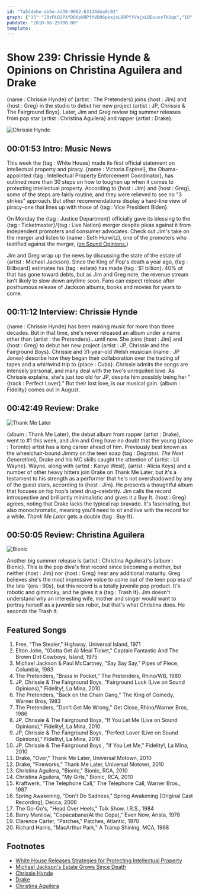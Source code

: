 ```yaml
---
id: "7a53debe-ab5e-4d30-9062-63134dea0c93"
graph: {"35":"J0zPLO2PXfDO6pkRPfYVDO6pkajxLBRPfYVajxLBDuuxvTH1qo","IO":"38xnAyFNdMBGGUJyFNdM1VFw5BGGUJBGGUJTfBpwBGGUJeqJt8BGGUJhhoYU","1ZD":"8BwkeBHZt897qipBHZt88BwkeBHVai8BwkexpJvs8BwkeNH6tQ8BwkeBAy8P3SPFF8Bwke97qipX6cfd97qipBHm1G","2BH":"BEJHvP7qjYBEJHvBQsAMBQsAMX6cfdBHm1GBQsAM"}
pubdate: "2010-06-25T00:00"
template: 
---
```






# Show 239: Chrissie Hynde & Opinions on Christina Aguilera and Drake

{name : Chrissie Hynde} of {artist : The Pretenders} joins {host : Jim} and {host : Greg} in the studio to debut her new project {artist : JP, Chrissie & The Fairground Boys}. Later, Jim and Greg review big summer releases from pop star {artist : Christina Aguilera} and rapper {artist : Drake}.

![Chrissie Hynde](https://static.soundopinions.org/images/2010/chrissie.jpg)



## 00:01:53 Intro: Music News

This week the {tag : White House} made its first official statement on intellectual property and piracy. {name : Victoria Espinel}, the Obama-appointed {tag : Intellectual Property Enforcement Coordinator}, has outlined more than 30 steps on how to toughen up when it comes to protecting intellectual property. According to {host : Jim} and {host : Greg}, some of the steps are fairly routine, and they were relieved to see no "3 strikes" approach. But other recommendations display a hard-line view of piracy–one that lines up with those of {tag : Vice President Biden}.

On Monday the {tag : Justice Department} officially gave its blessing to the {tag : Ticketmaster}/{tag : Live Nation} merger despite pleas against it from independent promoters and consumer advocates. Check out Jim's take on the merger and listen to {name : Seth Hurwitz}, one of the promoters who testified against the merger, ([on Sound Opinions.](/show/219/))

Jim and Greg wrap up the news by discussing the state of the estate of {artist : Michael Jackson}. Since the King of Pop's death a year ago, {tag : Billboard} estimates his {tag : estate} has made {tag : $1 billion}. 40% of that has gone toward debts, but as Jim and Greg note, the revenue stream isn't likely to slow down anytime soon. Fans can expect release after posthumous release of Jackson albums, books and movies for years to come.



## 00:11:12 Interview: Chrissie Hynde

{name : Chrissie Hynde} has been making music for more than three decades. But in that time, she's never released an album under a name other than {artist : the Pretenders}...until now. She joins {host : Jim} and {host : Greg} to debut her new project {artist : JP, Chrissie and the Fairground Boys}. Chrissie and 31-year-old Welsh musician {name : JP Jones} describe how they began their collaboration over the trading of tapes and a whirlwind trip to {place : Cuba}. Chrissie admits the songs are intensely personal, and many deal with the two's unrequited love. As Chrissie explains, she's just too old for JP, despite him possibly being her "{track : Perfect Lover}." But their lost love, is our musical gain. {album : Fidelity} comes out in August.



## 00:42:49 Review: Drake

![Thank Me Later](https://static.soundopinions.org/assets/239/1ZD0.jpg)

{album : Thank Me Later}, the debut album from rapper {artist : Drake}, went to #1 this week, and Jim and Greg have no doubt that the young {place : Toronto} artist has a long career ahead of him. Previously best known as the wheelchair-bound Jimmy on the teen soap {tag : *Degrassi: The Next Generation*}, Drake and his MC skills caught the attention of {artist : Lil Wayne}. Wayne, along with {artist : Kanye West}, {artist : Alicia Keys} and a number of other heavy hitters join Drake on Thank Me Later, but it's a testament to his strength as a performer that he's not overshadowed by any of the guest stars, according to {host : Jim}. He presents a thoughtful album that focuses on hip hop's latest drug–celebrity. Jim calls the record introspective and brilliantly minimalistic and gives it a Buy It. {host : Greg} agrees, noting that Drake lacks the typical rap bravado. It's fascinating, but also monochromatic, meaning you'll need to sit and live with the record for a while. *Thank Me Later* gets a double {tag : Buy It}.



## 00:50:05 Review: Christina Aguilera

![Bionic](https://static.soundopinions.org/assets/239/2BH0.jpg)

Another big summer release is {artist : Christina Aguilera}'s {album : Bionic}. This is the pop diva's first record since becoming a mother, but neither {host : Jim} nor {host : Greg} hear any additional maturity. Greg believes she's the most impressive voice to come out of the teen pop era of the late '{era : 90s}, but this record is a totally juvenile pop product. It's robotic and gimmicky, and he gives it a {tag : Trash It}. Jim doesn't understand why an interesting wife, mother and singer would want to portray herself as a juvenile sex robot, but that's what Christina does. He seconds the Trash It.



## Featured Songs

1. Free, "The Stealer," Highway, Universal Island, 1971
2. Elton John, "(Gotta Get A) Meal Ticket," Captain Fantastic And The Brown Dirt Cowboys, Island, 1975
3. Michael Jackson & Paul McCartney, "Say Say Say," Pipes of Piece, Columbia, 1983
4. The Pretenders, "Brass in Pocket," The Pretenders, Rhino/WB, 1980
5. JP, Chrissie & The Fairground Boys, "Fairground Luck (Live on Sound Opinions)," Fidelity!, La Mina, 2010
6. The Pretenders, "Back on the Chain Gang," The King of Comedy, Warner Bros, 1983
7. The Pretenders, "Don't Get Me Wrong," Get Close, Rhino/Warner Bros, 1986
8. JP, Chrissie & The Fairground Boys, "If You Let Me (Live on Sound Opinions)," Fidelity!, La Mina, 2010
9. JP, Chrissie & The Fairground Boys, "Perfect Lover (Live on Sound Opinions)," Fidelity!, La Mina, 2010
10. JP, Chrissie & The Fairground Boys , "If You Let Me," Fidelity!, La Mina, 2010
11. Drake, "Over," Thank Me Later, Universal Motown, 2010
12. Drake, "Fireworks," Thank Me Later, Universal Motown, 2010
13. Christina Aguilera, "Bionic," Bionic, RCA, 2010
14. Christina Aguilera, "My Girls," Bionic, RCA, 2010
15. Kraftwerk, "The Telephone Call," The Telephone Call, Warner Bros., 1987
16. Spring Awakening, "Don't Do Sadness," Spring Awakening [Original Cast Recording], Decca, 2006
17. The Go-Go's, "Head Over Heels," Talk Show, I.R.S., 1984
18. Barry Manilow, "Copacabana(At the Copa)," Even Now, Arista, 1978
19. Clarence Carter, "Patches," Patches, Atlantic, 1970
20. Richard Harris, "MacArthur Park," A Tramp Shining, MCA, 1968



## Footnotes

- [White House Releases Strategies for Protecting Intellectual Property](http://latimesblogs.latimes.com/entertainmentnewsbuzz/2010/06/white-house-touts-antipiracy-strategy.html?utm_)
- [Michael Jackson's Estate Grows Since Death](http://www.billboard.com/articles/news/957679/how-michael-jackson-made-1-billion-since-his-death)
- [Chrissie Hynde](http://chrissiehynde.com/)
- [Drake](http://www.drakeofficial.com/)
- [Christina Aguilera](http://www.christinaaguilera.com/)